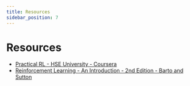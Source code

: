 ```yaml
---
title: Resources
sidebar_position: 7
---
```


# Resources

- [Practical RL - HSE University - Coursera](https://www.coursera.org/learn/practical-rl/)
- [Reinforcement Learning - An Introduction - 2nd Edition - Barto and Sutton](https://www.andrew.cmu.edu/course/10-703/textbook/BartoSutton.pdf)